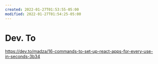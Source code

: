 ```yaml
---
created: 2022-01-27T01:53:55-05:00
modified: 2022-01-27T01:54:25-05:00
---
```


# Dev. To

https://dev.to/madza/16-commands-to-set-up-react-apps-for-every-use-in-seconds-3b34
